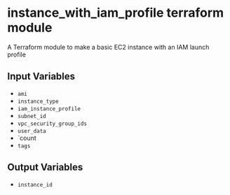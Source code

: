 instance_with_iam_profile terraform module
==========================================

A Terraform module to make a basic EC2 instance with an IAM launch profile

Input Variables
---------------

- `ami`
- `instance_type`
- `iam_instance_profile`
- `subnet_id`
- `vpc_security_group_ids`
- `user_data`
- `count
- `tags`

Output Variables
----------------
- `instance_id`


